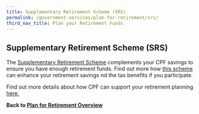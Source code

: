 ```yaml
---
title: Supplementary Retirement Scheme (SRS)
permalink: /government-services/plan-for-retirement/srs/
third_nav_title: Plan your Retirement Funds
---
```


## Supplementary Retirement Scheme (SRS)

The [Supplementary Retirement Scheme](https://www.mof.gov.sg/MOF-For/Individuals/Supplementary-Retirement-Scheme-SRS) complements your CPF savings to ensure you have enough retirement funds. Find out more how <a href="https://www.mof.gov.sg/MOF-For/Individuals/Supplementary-Retirement-Scheme-SRS" target="_blank">this scheme</a> can enhance your retirement savings nd the tax benefits if you participate.

Find out more details about how CPF can support your retirement planning <a href="https://www.cpf.gov.sg/Assets/members/Documents/RetirementPlanningBooklet_Eng.pdf" target="_blank">here.</a>

**Back to [Plan for Retirement Overview](/government-services/plan-for-retirement/overview/)**